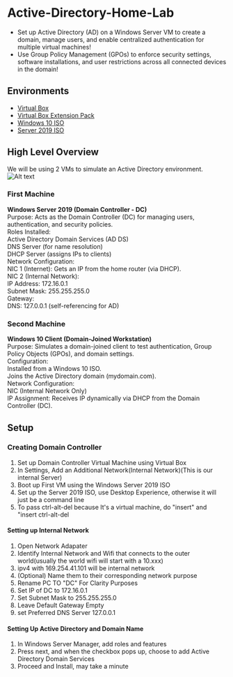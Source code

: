 # Active-Directory-Home-Lab
- Set up Active Directory (AD) on a Windows Server VM to create a domain, manage users, and enable centralized authentication for multiple virtual machines!  
- Use Group Policy Management (GPOs) to enforce security settings, software installations, and user restrictions across all connected devices in the domain!
## Environments
- [Virtual Box](https://www.virtualbox.org/wiki/Downloads)
- [Virtual Box Extension Pack](https://www.virtualbox.org/wiki/Downloads)
- [Windows 10 ISO](https://www.microsoft.com/en-us/software-download/windows10)
- [Server 2019 ISO](https://www.microsoft.com/en-us/evalcenter/download-windows-server-2019)
## High Level Overview ##
We will  be using 2 VMs to simulate an Active Directory environment.
![Alt text](AD_HIGH_LEVEL_IMAGE.png)
### First Machine ###
**Windows Server 2019 (Domain Controller - DC)**  
Purpose: Acts as the Domain Controller (DC) for managing users, authentication, and security policies.  
Roles Installed:  
Active Directory Domain Services (AD DS)  
DNS Server (for name resolution)  
DHCP Server (assigns IPs to clients)  
Network Configuration:  
NIC 1 (Internet): Gets an IP from the home router (via DHCP).  
NIC 2 (Internal Network):  
IP Address: 172.16.0.1  
Subnet Mask: 255.255.255.0  
Gateway: <empty>  
DNS: 127.0.0.1 (self-referencing for AD)  
### Second Machine ###
**Windows 10 Client (Domain-Joined Workstation)**    
Purpose: Simulates a domain-joined client to test authentication, Group Policy Objects (GPOs), and domain settings.  
Configuration:  
Installed from a Windows 10 ISO.  
Joins the Active Directory domain (mydomain.com).  
Network Configuration:  
NIC (Internal Network Only)  
IP Assignment: Receives IP dynamically via DHCP from the Domain Controller (DC).  
## Setup ##
### Creating Domain Controller ###
1. Set up Domain Controller Virtual Machine using Virtual Box
2. In Settings, Add an Additional Network(Internal Network)(This is our internal Server)
3. Boot up First VM using the Windows Server 2019 ISO
4. Set up the Server 2019 ISO, use Desktop Experience, otherwise it will just be a command line
5. To pass ctrl-alt-del because It's a virtual machine, do "insert" and "insert ctrl-alt-del
#### Setting up Internal Network ####
1. Open Network Adapater 
2. Identify Internal Network and Wifi that connects to the outer world(usually the world wifi will start with a 10.xxx)
3. ipv4 with 169.254.41.101 will be internal network
4. (Optional) Name them to their corresponding network purpose
5. Rename PC TO "DC" For Clarity Purposes
6. Set IP of DC to 172.16.0.1
7. Set Subnet Mask to 255.255.255.0
8. Leave Default Gateway Empty
8. set Preferred DNS Server 127.0.0.1
#### Setting Up Active Directory and Domain Name ####
1. In Windows Server Manager, add roles and features
2. Press next, and when the checkbox pops up, choose to add Active Directory Domain Services
3. Proceed and Install, may take a minute
